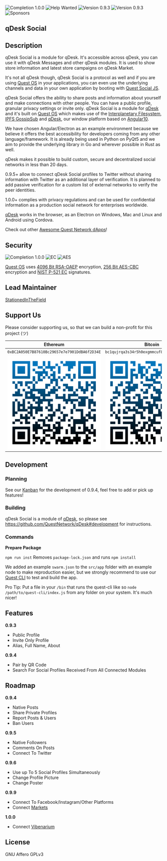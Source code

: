 ![Completion 1.0.0](https://img.shields.io/badge/completion%20v1.0.0-8%25-red) ![Help Wanted](https://img.shields.io/badge/%20-help--wanted-%23159818) ![Version 0.9.3](https://img.shields.io/badge/version-v0.9.3-green) ![Version 0.9.3](https://img.shields.io/badge/version-v0.9.4-blue) ![Sponsors](https://img.shields.io/badge/sponsors-0-red)

## qDesk Social

## Description

qDesk Social is a module for qDesk. It's accessible across qDesk, you can use it with qDesk Messages and other qDesk modules. It is used to show store information and latest store campaigns on qDesk Market. 

It's not all qDesk though, qDesk Social is a protocol as well and if you are using [Quest OS](https://github.com/QuestNetwork/quest-os-js) in your applications, you can even use the underlying channels and data in your own application by booting with [Quest Social JS](https://github.com/QuestNetwork/quest-social-js).

qDesk Social offers the ability to share posts and information about yourself and make connections with other people. You can have a public profile, granular privacy settings or invite only. qDesk Social is a module for [qDesk](https://github.com/QuestNetwork/qDesk) and it's built on [Quest OS](https://github.com/QuestNetwork/quest-os-js) which makes use of the [Interplanetary Filesystem](https://ipfs.io), [IPFS GossipSub](https://blog.ipfs.io/2020-05-20-gossipsub-v1.1/) and [qDesk](https://github.com/QuestNetwork/qDesk), our window platform based on [Angular10](https://angular.io/).

We have chosen Angular/Electron as an example environment because we believe it offers the best accessibility for developers coming from any other language/framework. It is already being used in Python on PyQt5 and we aim to provide the underlying library in Go and wherever possible in Rust as well.

qDesk makes it possible to build custom, secure and decentralized social networks in less than 20 days.

0.9.5+ allow to connect qDesk Social profiles to Twitter without sharing information with Twitter as an additional layer of verification. It is planned to add passive verification for a custom list of external networks to verify the peer identities.

1.0.0+ complies with privacy regulations and can be used for confidential information as a production social network for enterprises worldwide.

[qDesk](https://github.com/QuestNetwork/qDesk) works in the browser, as an Electron on Windows, Mac and Linux and Android using Cordova.

Check out other [Awesome Quest Network dApps](https://github.com/QuestNetwork/awesome/blob/master/README.md)!

## Security
![Completion 1.0.0](https://img.shields.io/badge/OAEP-4096%20Bit-green) ![EC](https://img.shields.io/badge/EC-P&#8208;521-green) ![AES](https://img.shields.io/badge/AES-256%20Bit-yellow)

[Quest OS](https://github.com/QuestNetwork/quest-os-js) uses [4096 Bit RSA-OAEP](https://en.wikipedia.org/wiki/RSA_(cryptosystem)#Operation) encryption, [256 Bit AES-CBC](https://en.wikipedia.org/wiki/Advanced_Encryption_Standard) encryption and [NIST P-521 EC](https://en.wikipedia.org/wiki/Elliptic-curve_cryptography#Fast_reduction_(NIST_curves)) signatures.

## Lead Maintainer

[StationedInTheField](https://github.com/StationedInTheField)

## Support Us
Please consider supporting us, so that we can build a non-profit for this project (ツ)

| Ethereum| Bitcoin |
|---|---|
| `0xBC2A050E7B87610Bc29657e7e7901DdBA6f2D34E` | `bc1qujrqa3s34r5h0exgmmcuf8ejhyydm8wwja4fmq`   |
|  <img src="doc/images/eth-qr.png" >   | <img src="doc/images/btc-qr.png" > |

## Development

### Planning 

See our [Kanban](https://github.com/orgs/QuestNetwork/projects/1) for the development of 0.9.4, feel free to add or pick up features!

### Building

qDesk Social is a module of [qDesk](https://github.com/QuestNetwork/qDesk), so please see https://github.com/QuestNetwork/qDesk#development for instructions.

### Commands

**Prepare Package**

``npm run inst`` Removes `package-lock.json` and runs ``npm install``

We added an example ```swarm.json``` to the ```src/app``` folder with an example node to make reproduction easier, but we strongly recommend to use our [Quest CLI](https://github.com/QuestNetwork/quest-cli) to test and build the app.

Pro Tip: Put a file in your `/bin` that runs the quest-cli like so `node /path/to/quest-cli/index.js` from any folder on your system. It's much nicer!

## Features

**0.9.3**
- Public Profile
- Invite Only Profile
- Alias, Full Name, About

**0.9.4**
- Pair by QR Code
- Search For Social Profiles Received From All Connected Modules

## Roadmap

**0.9.4**
- Native Posts
- Share Private Profiles 
- Report Posts & Users
- Ban Users

**0.9.5**
- Native Followers
- Comments On Posts
- Connect To Twitter

**0.9.6**
- Use up To 5 Social Profiles Simultaneously 
- Change Profile Picture
- Change Poster


**0.9.9**
- Connect To Facebook/Instagram/Other Platforms
- Connect [Markets](https://github.com/QuestNetwork/qd-market-ts)

**1.0.0**
- Connect [Vibenarium](https://github.com/Vibenarium/vibenarium-platform)

## License
GNU Affero GPLv3
